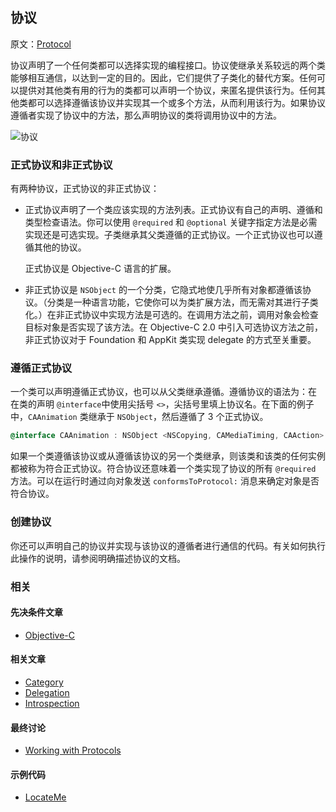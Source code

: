 ## 协议

原文：[Protocol](https://developer.apple.com/library/archive/documentation/General/Conceptual/DevPedia-CocoaCore/Protocol.html#//apple_ref/doc/uid/TP40008195-CH45-SW1)

协议声明了一个任何类都可以选择实现的编程接口。协议使继承关系较远的两个类能够相互通信，以达到一定的目的。因此，它们提供了子类化的替代方案。任何可以提供对其他类有用的行为的类都可以声明一个协议，来匿名提供该行为。任何其他类都可以选择遵循该协议并实现其一个或多个方法，从而利用该行为。如果协议遵循者实现了协议中的方法，那么声明协议的类将调用协议中的方法。

![协议](https://developer.apple.com/library/archive/documentation/General/Conceptual/DevPedia-CocoaCore/Art/protocol_2x.png)

### 正式协议和非正式协议

有两种协议，正式协议的非正式协议：

- 正式协议声明了一个类应该实现的方法列表。正式协议有自己的声明、遵循和类型检查语法。你可以使用 `@required` 和 `@optional` 关键字指定方法是必需实现还是可选实现。子类继承其父类遵循的正式协议。一个正式协议也可以遵循其他的协议。

  正式协议是 Objective-C 语言的扩展。

- 非正式协议是 `NSObject` 的一个分类，它隐式地使几乎所有对象都遵循该协议。（分类是一种语言功能，它使你可以为类扩展方法，而无需对其进行子类化。）在非正式协议中实现方法是可选的。在调用方法之前，调用对象会检查目标对象是否实现了该方法。在 Objective-C 2.0 中引入可选协议方法之前，非正式协议对于 Foundation 和 AppKit 类实现 delegate 的方式至关重要。

### 遵循正式协议

一个类可以声明遵循正式协议，也可以从父类继承遵循。遵循协议的语法为：在 在类的声明 `@interface`中使用尖括号 `<>`，尖括号里填上协议名。在下面的例子中，`CAAnimation` 类继承于 `NSObject`，然后遵循了 3 个正式协议。

```objectivec
@interface CAAnimation : NSObject <NSCopying, CAMediaTiming, CAAction>
```

如果一个类遵循该协议或从遵循该协议的另一个类继承，则该类和该类的任何实例都被称为符合正式协议。符合协议还意味着一个类实现了协议的所有 `@required` 方法。可以在运行时通过向对象发送 `conformsToProtocol:` 消息来确定对象是否符合协议。

### 创建协议

你还可以声明自己的协议并实现与该协议的遵循者进行通信的代码。有关如何执行此操作的说明，请参阅明确描述协议的文档。

### 相关

#### 先决条件文章

* [Objective-C](https://developer.apple.com/library/archive/documentation/General/Conceptual/DevPedia-CocoaCore/ObjectiveC.html#//apple_ref/doc/uid/TP40008195-CH43-SW1)

#### 相关文章

- [Category](https://developer.apple.com/library/archive/documentation/General/Conceptual/DevPedia-CocoaCore/Category.html#//apple_ref/doc/uid/TP40008195-CH5-SW1)
- [Delegation](https://developer.apple.com/library/archive/documentation/General/Conceptual/DevPedia-CocoaCore/Delegation.html#//apple_ref/doc/uid/TP40008195-CH14-SW1)
- [Introspection](https://developer.apple.com/library/archive/documentation/General/Conceptual/DevPedia-CocoaCore/Introspection.html#//apple_ref/doc/uid/TP40008195-CH24-SW1)

#### 最终讨论

* [Working with Protocols](https://developer.apple.com/library/archive/documentation/Cocoa/Conceptual/ProgrammingWithObjectiveC/WorkingwithProtocols/WorkingwithProtocols.html#//apple_ref/doc/uid/TP40011210-CH11)

#### 示例代码

- [LocateMe](https://developer.apple.com/library/archive/samplecode/LocateMe/Introduction/Intro.html#//apple_ref/doc/uid/DTS40007801)